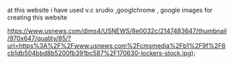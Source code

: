 at this website i have used v.c srudio ,googlchrome , google images for creating this website

https://www.usnews.com/dims4/USNEWS/8e0032c/2147483647/thumbnail/970x647/quality/85/?url=https%3A%2F%2Fwww.usnews.com%2Fcmsmedia%2Fb1%2F9f%2F6cb1db504bbd8b5200fb391bc587%2F170630-lockers-stock.jpg);